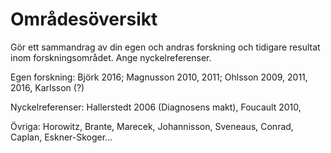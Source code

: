 # Områdesöversikt 

Gör ett sammandrag av din egen och andras forskning och tidigare resultat inom forskningsområdet. Ange nyckelreferenser. 

Egen forskning: Björk 2016; Magnusson 2010, 2011; Ohlsson 2009, 2011, 2016, Karlsson (?)

Nyckelreferenser: Hallerstedt 2006 (Diagnosens makt), Foucault 2010, 

Övriga: Horowitz, Brante, Marecek, Johannisson, Sveneaus, Conrad, Caplan, Eskner-Skoger...

